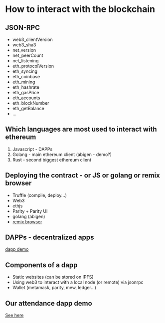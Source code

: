# How to interact with the blockchain

## JSON-RPC

* web3_clientVersion
* web3_sha3
* net_version
* net_peerCount
* net_listening
* eth_protocolVersion
* eth_syncing
* eth_coinbase
* eth_mining
* eth_hashrate
* eth_gasPrice
* eth_accounts
* eth_blockNumber
* eth_getBalance
* ...

## Which languages are most used to interact with ethereum

1.  Javascript - DAPPs
2.  Golang - main ethereum client (abigen - demo?)
3.  Rust - second biggest ethereum client

## Deploying the contract - or JS or golang or remix browser

* Truffle (compile, deploy...)
* Web3
* ethjs
* Parity + Parity UI
* golang (abigen)
* [remix browser](https://remix.ethereum.org)

## DAPPs - decentralized apps

[dapp demo](./dapp)

## Components of a dapp

* Static websites (can be stored on IPFS)
* Using web3 to interact with a local node (or remote) via jsonrpc
* Wallet (metamask, parity, mew, ledger...)

## Our attendance dapp demo

[See here](./dapp)
